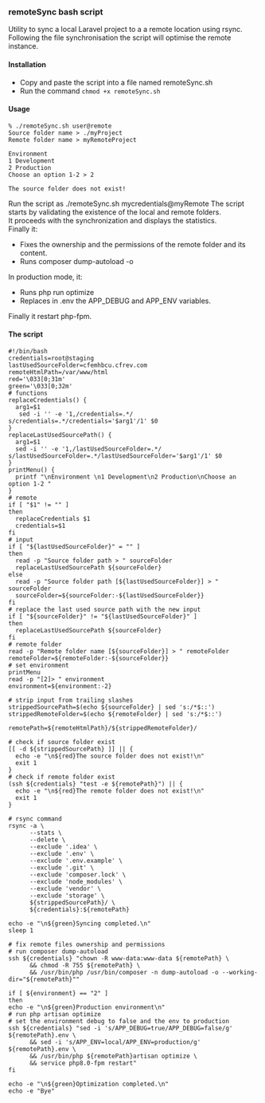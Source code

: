 ### remoteSync bash script
Utility to sync a local Laravel project to a a remote location using rsync.
Following the file synchronisation the script will optimise the remote instance.

#### Installation
- Copy and paste the script into a file named remoteSync.sh
- Run the command `chmod +x remoteSync.sh`

#### Usage
```
% ./remoteSync.sh user@remote
Source folder name > ./myProject
Remote folder name > myRemoteProject

Environment 
1 Development
2 Production
Choose an option 1-2 > 2

The source folder does not exist!

```
Run the script as ./remoteSync.sh mycredentials@myRemote
The script starts by validating the existence of the local and remote folders.  
It proceeds with the synchronization and displays the statistics.  
Finally it:
- Fixes the ownership and the permissions of the remote folder and its content.
- Runs composer dump-autoload -o

In production mode, it:
- Runs php run optimize
- Replaces in .env the APP_DEBUG and APP_ENV variables.

Finally it restart php-fpm.

#### The script

```
#!/bin/bash
credentials=root@staging
lastUsedSourceFolder=cfemhbcu.cfrev.com
remoteHtmlPath=/var/www/html
red='\033[0;31m'
green='\033[0;32m'
# functions
replaceCredentials() {
  arg1=$1
   sed -i '' -e '1,/credentials=.*/ s/credentials=.*/credentials='$arg1'/1' $0
}
replaceLastUsedSourcePath() {
  arg1=$1
  sed -i '' -e '1,/lastUsedSourceFolder=.*/ s/lastUsedSourceFolder=.*/lastUsedSourceFolder='$arg1'/1' $0
}
printMenu() {
  printf "\nEnvironment \n1 Development\n2 Production\nChoose an option 1-2 "
}
# remote
if [ "$1" != "" ]
then
  replaceCredentials $1
  credentials=$1
fi
# input
if [ "${lastUsedSourceFolder}" = "" ]
then
  read -p "Source folder path > " sourceFolder
  replaceLastUsedSourcePath ${sourceFolder}
else
  read -p "Source folder path [${lastUsedSourceFolder}] > " sourceFolder
  sourceFolder=${sourceFolder:-${lastUsedSourceFolder}}
fi
# replace the last used source path with the new input
if [ "${sourceFolder}" != "${lastUsedSourceFolder}" ]
then
  replaceLastUsedSourcePath ${sourceFolder}
fi
# remote folder
read -p "Remote folder name [${sourceFolder}] > " remoteFolder
remoteFolder=${remoteFolder:-${sourceFolder}}
# set environment
printMenu
read -p "[2]> " environment
environment=${environment:-2}

# strip input from trailing slashes
strippedSourcePath=$(echo ${sourceFolder} | sed 's:/*$::')
strippedRemoteFolder=$(echo ${remoteFolder} | sed 's:/*$::')

remotePath=${remoteHtmlPath}/${strippedRemoteFolder}/

# check if source folder exist
[[ -d ${strippedSourcePath} ]] || {
  echo -e "\n${red}The source folder does not exist!\n"
  exit 1
}
# check if remote folder exist
(ssh ${credentials} "test -e ${remotePath}") || {
  echo -e "\n${red}The remote folder does not exist!\n"
  exit 1
}

# rsync command
rsync -a \
      --stats \
      --delete \
      --exclude '.idea' \
      --exclude '.env' \
      --exclude '.env.example' \
      --exclude '.git' \
      --exclude 'composer.lock' \
      --exclude 'node_modules' \
      --exclude 'vendor' \
      --exclude 'storage' \
      ${strippedSourcePath}/ \
      ${credentials}:${remotePath}

echo -e "\n${green}Syncing completed.\n"
sleep 1

# fix remote files ownership and permissions
# run composer dump-autoload
ssh ${credentials} "chown -R www-data:www-data ${remotePath} \
      && chmod -R 755 ${remotePath} \
      && /usr/bin/php /usr/bin/composer -n dump-autoload -o --working-dir="${remotePath}""

if [ ${environment} == "2" ]
then
echo -e "\n${green}Production environment\n"
# run php artisan optimize
# set the environment debug to false and the env to production
ssh ${credentials} "sed -i 's/APP_DEBUG=true/APP_DEBUG=false/g' ${remotePath}.env \
      && sed -i 's/APP_ENV=local/APP_ENV=production/g' ${remotePath}.env \
      && /usr/bin/php ${remotePath}artisan optimize \
      && service php8.0-fpm restart"
fi

echo -e "\n${green}Optimization completed.\n"
echo -e "Bye"

```
